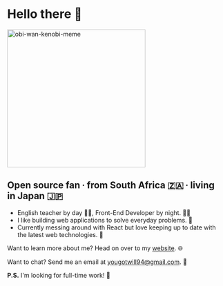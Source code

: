 # Hello there 👋

<img src="https://i.kym-cdn.com/photos/images/original/001/475/420/c62.gif" alt="obi-wan-kenobi-meme" width="320"/>

## Open source fan ∙ from South Africa 🇿🇦 ∙ living in Japan 🇯🇵

- English teacher by day 👨‍🏫, Front-End Developer by night. 👨‍💻
- I like building web applications to solve everyday problems. 👷
- Currently messing around with React but love keeping up to date with the latest web technologies. 🚀

Want to learn more about me? Head on over to my <a href="https://yougotwill.github.io" target="_blank">website</a>. 🌐


Want to chat? Send me an email at [yougotwill94@gmail.com](mailto:yougotwill94@gmail.com). 📧

**P.S.** I'm looking for full-time work! 👔
